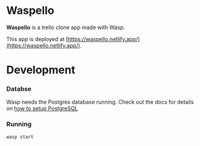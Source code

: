Waspello 
=========

**Waspello** is a trello clone app made with Wasp.

This app is deployed at [https://waspello.netlify.app/](https://waspello.netlify.app/).

# Development

### Databse
Wasp needs the Postgres database running. Check out the docs for details on [how to setup PostgreSQL](https://wasp-lang.dev/docs/language/features#postgresql)


### Running
`wasp start`
